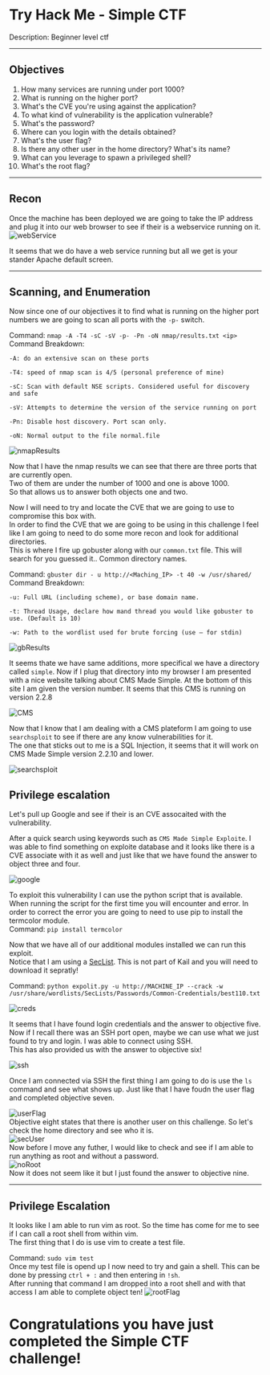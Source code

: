 # Try Hack Me - Simple CTF
Description: Beginner level ctf

---
## Objectives
1. How many services are running under port 1000?
2. What is running on the higher port?
3. What's the CVE you're using against the application?
4. To what kind of vulnerability is the application vulnerable?
5. What's the password?
6. Where can you login with the details obtained?
7. What's the user flag?
8. Is there any other user in the home directory? What's its name?
9. What can you leverage to spawn a privileged shell?
10. What's the root flag?
---
## Recon
Once the machine has been deployed we are going to take the IP address and plug it into our web browser to see if their is a webservice running on it.  
![webService](images/webService.png "webService")  

It seems that we do have a web service running but all we get is your stander Apache default screen.

---
## Scanning, and Enumeration

Now since one of our objectives it to find what is running on the higher port numbers we are going to scan all ports with the `-p-` switch.  

Command: `nmap -A -T4 -sC -sV -p- -Pn -oN nmap/results.txt <ip>`
Command Breakdown:
```
-A: do an extensive scan on these ports

-T4: speed of nmap scan is 4/5 (personal preference of mine)

-sC: Scan with default NSE scripts. Considered useful for discovery and safe

-sV: Attempts to determine the version of the service running on port

-Pn: Disable host discovery. Port scan only.

-oN: Normal output to the file normal.file
```
![nmapResults](images/nmapResults.png "nmapResults")  

Now that I have the nmap results we can see that there are three ports that are currently open.  
Two of them are under the number of 1000 and one is above 1000.  
So that allows us to answer both objects one and two.  

Now I will need to try and locate the CVE that we are going to use to compromise this box with.  
In order to find the CVE that we are going to be using in this challenge I feel like I am going to need to do some more recon and look for additional directories.  
This is where I fire up gobuster along with our `common.txt` file. This will search for you guessed it.. Common directory names. 

Command: `gbuster dir - u http://<Maching_IP> -t 40 -w /usr/shared/`  
Command Breakdown:
```
-u: Full URL (including scheme), or base domain name.

-t: Thread Usage, declare how mand thread you would like gobuster to use. (Default is 10)

-w: Path to the wordlist used for brute forcing (use – for stdin)

```

![gbResults](images/gbResults.png "gbResults")  

It seems thate we have same additions, more specifical we have a directory called `simple`. Now if I plug that directory into my browser I am presented with a nice website talking about CMS Made Simple.
At the bottom of this site I am given the version number. It seems that this CMS is running on version 2.2.8  

![CMS](images/CMS.png "CMS")  

Now that I know that I am dealing with a CMS plateform I am going to use `searchsploit` to see if there are any know vulnerabilities for it.  
The one that sticks out to me is a SQL Injection, it seems that it will work on CMS Made Simple version 2.2.10 and lower.  


![searchsploit](images/searchsploit.png "searchsploit") 
## Privilege escalation

Let's pull up Google and see if their is an CVE assocaited with the vulnerability.  

After a quick search using keywords such as `CMS Made Simple Exploite`. I was able to find something on exploite database and it looks like there is a CVE associate with it as well and just like that we have found the answer to object three and four.  

![google](images/google.png "google")  

To exploit this vulnerability I can use the python script that is available. When running the script for the first time you will encounter and error. In order to correct the error you are going to need to use pip to install the termcolor module.  
Command: `pip install termcolor`  

Now that we have all of our additional modules installed we can run this exploit.  
Notice that I am using a [SecList]('https://github.com/danielmiessler/SecLists'). This is not part of Kail and you will need to download it sepratly!  

Command: `python expolit.py -u http://MACHINE_IP --crack -w /usr/share/wordlists/SecLists/Passwords/Common-Credentials/best110.txt`

![creds](images/creds.png "creds")  

It seems that I have found login credentials and the answer to objective five.  
Now if I recall there was an SSH port open, maybe we can use what we just found to try and login. I was able to connect using SSH.  
This has also provided us with the answer to objective six!  

![ssh](images/ssh.png "ssh")  

Once I am connected via SSH the first thing I am going to do is use the `ls` command and see what shows up. Just like that I have foudn the user flag and completed objective seven. 

![userFlag](images/userFlag.png "userFlag")  
Objective eight states that there is another user on this challenge. So let's check the home directory and see who it is.  
![secUser](images/secUser.png "secUser")  
Now before I move any futher, I would like to check and see if I am able to run anything as root and without a password.  
![noRoot](images/noRoot.png "noRoot")  
Now it does not seem like it but I just found the answer to objective nine.

---
## Privilege Escalation
It looks like I am able to run vim as root. So the time has come for me to see if I can call a root shell from within vim.  
The first thing that I do is use vim to create a test file.  

Command: `sudo vim test`  
Once my test file is opend up I now need to try and gain a shell. This can be done by pressing `ctrl + :` and then entering in `!sh`.  
After running that command I am dropped into a root shell and with that access I am able to complete object ten!
![rootFlag](images/rootFlag.png "rootFlag")  

# Congratulations you have just completed the Simple CTF challenge!